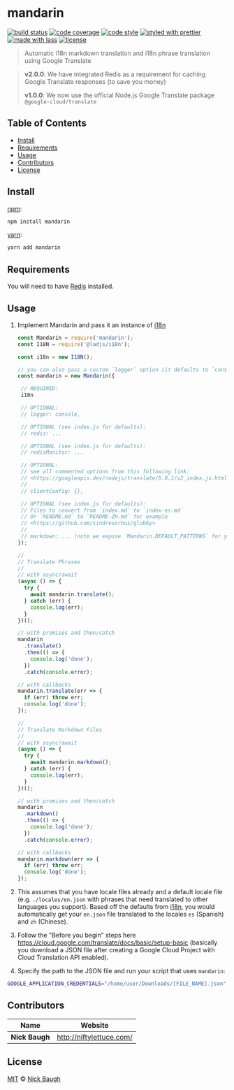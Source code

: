 # mandarin

[![build status](https://img.shields.io/travis/niftylettuce/mandarin.svg)](https://travis-ci.org/niftylettuce/mandarin)
[![code coverage](https://img.shields.io/codecov/c/github/niftylettuce/mandarin.svg)](https://codecov.io/gh/niftylettuce/mandarin)
[![code style](https://img.shields.io/badge/code_style-XO-5ed9c7.svg)](https://github.com/sindresorhus/xo)
[![styled with prettier](https://img.shields.io/badge/styled_with-prettier-ff69b4.svg)](https://github.com/prettier/prettier)
[![made with lass](https://img.shields.io/badge/made_with-lass-95CC28.svg)](https://lass.js.org)
[![license](https://img.shields.io/github/license/niftylettuce/mandarin.svg)](LICENSE)

> Automatic i18n markdown translation and i18n phrase translation using Google Translate

> **v2.0.0**: We have integrated Redis as a requirement for caching Google Translate responses (to save you money)
>
> **v1.0.0**: We now use the official Node.js Google Translate package `@google-cloud/translate`


## Table of Contents

* [Install](#install)
* [Requirements](#requirements)
* [Usage](#usage)
* [Contributors](#contributors)
* [License](#license)


## Install

[npm][]:

```sh
npm install mandarin
```

[yarn][]:

```sh
yarn add mandarin
```


## Requirements

You will need to have [Redis][] installed.


## Usage

1. Implement Mandarin and pass it an instance of [i18n][]

   ```js
   const Mandarin = require('mandarin');
   const I18N = require('@ladjs/i18n');

   const i18n = new I18N();

   // you can also pass a custom `logger` option (it defaults to `console`)
   const mandarin = new Mandarin({

    // REQUIRED:
    i18n

    // OPTIONAL:
    // logger: console,

    // OPTIONAL (see index.js for defaults):
    // redis: ...

    // OPTIONAL (see index.js for defaults):
    // redisMonitor: ...

    // OPTIONAL:
    // see all commented options from this following link:
    // <https://googleapis.dev/nodejs/translate/5.0.1/v2_index.js.html>
    //
    // clientConfig: {},

    // OPTIONAL (see index.js for defaults):
    // Files to convert from `index.md` to `index-es.md`
    // Or `README.md` to `README-ZH.md` for example
    // <https://github.com/sindresorhus/globby>
    //
    // markdown: ... (note we expose `Mandarin.DEFAULT_PATTERNS` for you)
   });

   //
   // Translate Phrases
   //
   // with async/await
   (async () => {
     try {
       await mandarin.translate();
     } catch (err) {
       console.log(err);
     }
   })();

   // with promises and then/catch
   mandarin
     .translate()
     .then(() => {
       console.log('done');
     })
     .catch(console.error);

   // with callbacks
   mandarin.translate(err => {
     if (err) throw err;
     console.log('done');
   });

   //
   // Translate Markdown Files
   //
   // with async/await
   (async () => {
     try {
       await mandarin.markdown();
     } catch (err) {
       console.log(err);
     }
   })();

   // with promises and then/catch
   mandarin
     .markdown()
     .then(() => {
       console.log('done');
     })
     .catch(console.error);

   // with callbacks
   mandarin.markdown(err => {
     if (err) throw err;
     console.log('done');
   });
   ```

2. This assumes that you have locale files already and a default locale file (e.g. `./locales/en.json` with phrases that need translated to other languages you support). Based off the defaults from [i18n][], you would automatically get your `en.json` file translated to the locales `es` (Spanish) and `zh` (Chinese).

3. Follow the "Before you begin" steps here <https://cloud.google.com/translate/docs/basic/setup-basic> (basically you download a JSON file after creating a Google Cloud Project with Cloud Translation API enabled).

4. Specify the path to the JSON file and run your script that uses `mandarin`:

```sh
GOOGLE_APPLICATION_CREDENTIALS="/home/user/Downloads/[FILE_NAME].json" node app.js
```


## Contributors

| Name           | Website                    |
| -------------- | -------------------------- |
| **Nick Baugh** | <http://niftylettuce.com/> |


## License

[MIT](LICENSE) © [Nick Baugh](http://niftylettuce.com/)


##

[npm]: https://www.npmjs.com/

[yarn]: https://yarnpkg.com/

[i18n]: https://github.com/ladjs/i18n

[redis]: https://redis.io/
